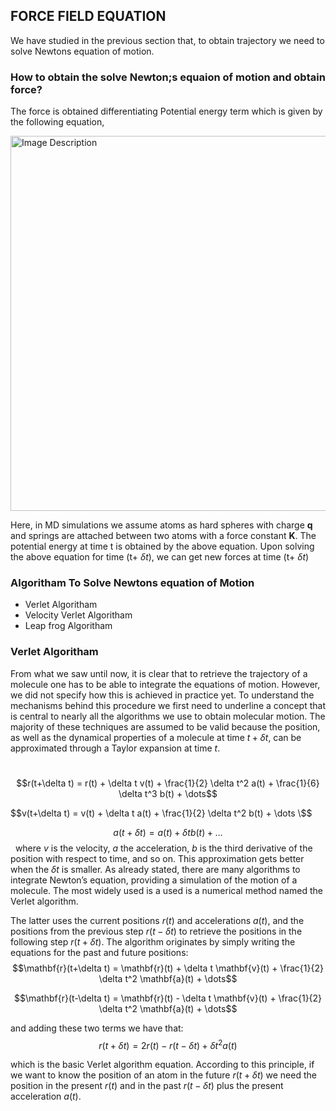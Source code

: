 ## FORCE FIELD EQUATION
We have studied in the previous section that, to obtain trajectory we need to solve Newtons equation of motion. 
### How to obtain the solve Newton;s equaion of motion and obtain force? 
The force is obtained differentiating Potential energy term which is given by the following equation,
<!--- ![image](https://github.com/user-attachments/assets/2cece935-4376-42e3-a44b-29db24e8c323)--->
<img src="https://github.com/user-attachments/assets/2cece935-4376-42e3-a44b-29db24e8c323" alt="Image Description" width="600">

Here, in MD simulations we assume atoms as hard spheres with charge **q** and springs are attached between two atoms with a force constant **K**. The potential energy at time t is obtained by the above equation. Upon solving the above equation for time (t+ $\delta t$), we can get new forces at time (t+ $\delta t$)




### Algoritham To Solve Newtons equation of Motion
- Verlet Algoritham
- Velocity Verlet Algoritham
- Leap frog Algoritham

### Verlet Algoritham
From what we saw until now, it is clear that to retrieve the trajectory of a molecule one has to be able to integrate the equations of motion. However, we did not specify how this is achieved in practice yet.
To understand the mechanisms behind this procedure we first need to underline a concept that is central to nearly all the algorithms we use to obtain molecular motion. The majority of these techniques are assumed to be valid because the position, as well as the dynamical properties of a molecule at time $t+\delta t$, can be approximated through a Taylor expansion at time $t$.

 
$$r(t+\delta t) = r(t) + \delta t v(t) + \frac{1}{2} \delta t^2 a(t) + \frac{1}{6} \delta t^3 b(t) + \dots$$


$$v(t+\delta t) = v(t) + \delta t a(t) + \frac{1}{2} \delta t^2 b(t) + \dots \$$


$$a(t+\delta t) = a(t) + \delta t b(t) + \dots$$
 
where $v$ is the velocity, $a$ the acceleration, $b$ is the third derivative of the position with respect to time, and so on. This approximation gets better when the $\delta t$ is smaller.
As already stated, there are many algorithms to integrate Newton’s equation, providing a simulation of the motion of a molecule. The most widely used is a used is a  numerical method named the Verlet algorithm.

The latter uses the current positions $r(t)$ and accelerations $a(t)$, and the positions from the previous step $r(t - \delta t$) to retrieve the positions in the following step $r(t+\delta t$). The algorithm originates by simply writing the equations for the past and future positions:
 
$$\mathbf{r}(t+\delta t) = \mathbf{r}(t) + \delta t \mathbf{v}(t) + \frac{1}{2} \delta t^2 \mathbf{a}(t) +  \dots$$

$$\mathbf{r}(t-\delta t) = \mathbf{r}(t) - \delta t \mathbf{v}(t) + \frac{1}{2} \delta t^2 \mathbf{a}(t) + \dots$$

and adding these two terms we have that:
 
$$r(t + \delta t) = 2r(t) - r(t- \delta t) + \delta t^2 a(t)$$

which is the basic Verlet algorithm equation.
According to this principle, if we want to know the position of an atom in the future $r(t + \delta t)$ we need the position in the present $r(t)$ and in the past $r(t- \delta t)$ plus the present acceleration $a(t)$.




